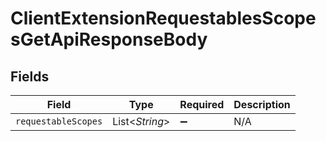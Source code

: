 # ClientExtensionRequestablesScopesGetApiResponseBody


## Fields

| Field               | Type                | Required            | Description         |
| ------------------- | ------------------- | ------------------- | ------------------- |
| `requestableScopes` | List\<*String*>     | :heavy_minus_sign:  | N/A                 |